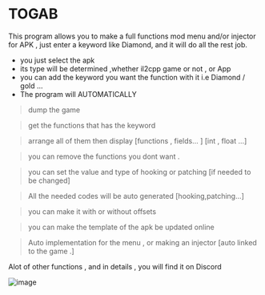 # TOGAB
This program allows you to make a full functions mod menu and/or injector for APK , just enter a keyword like Diamond, and it will do all the rest job.

- you just select the apk 
- its type will be determined  ,whether il2cpp game or not , or App 
- you can add the keyword you want the function with it i.e Diamond / gold ...
- The program will AUTOMATICALLY 

> dump the game 

> get the functions that has the keyword 

> arrange all of them then display [functions , fields... ] [int , float ...]

> you can remove the functions you dont want .

> you can set the value and type of hooking or patching [if needed to be changed]

> All the needed codes will be auto generated [hooking,patching...]

> you can make it with or without offsets 

> you can make the template of the apk be updated online 

> Auto implementation for the menu , or making an injector [auto linked to the game .]

Alot of other functions , and in details , you will find it on Discord 

![image](https://user-images.githubusercontent.com/112077280/186696818-2d2bab09-0f21-4101-85ba-238551ebbf94.png)
